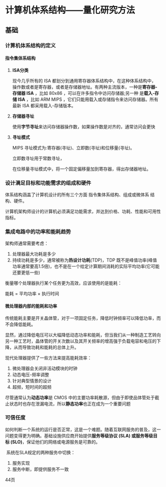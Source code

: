 # 计算机体系结构——量化研究方法

## 基础

### 计算机体系结构的定义

#### 指令集体系结构

1. **ISA分类**

   现今几乎所有的 ISA 都划分到通用寄存器体系结构中，在这种体系结构中， 操作数或者是寄存器，或者是存储器地址。有两种主流版本，一种是**寄存器-存储器 ISA** ，比如 80x86 ，可以在许多指令中访问存储器;另一种 是**载入-存储 ISA** ，比如 ARM MIPS ，它们只能用载入或存储指令来访问存储器。所有最新 ISA 都采用载入-存储版本。

2. **存储器寻址**

   使用**字节寻址**来访问存储器操作数，如果操作数是对齐的，通常访问会更快

3. **寻址模式**

   MIPS 寻址模式为:寄存器(寻址)、立即数(寻址)和位移量(寻址)。

   立即数寻址用于常数寻址，

   在位移量寻址模式中，将一个固定偏移量加到寄存器，得出存储器地址。





### 设计满足目标和功能需求的组成和硬件

体系结构涵盖了计算机设计的所有三个方面 指令集体系结构、组成或微体系 结构、硬件。

计算机架构师设计的计算机必须满足功能需求，并达到价格、功耗、性能和可用性指标。



### 集成电路中的功率和能耗趋势

架构师通常需要考虑：

1. 处理器最大功耗是多少
2. 持续功耗是多少，通常被称为**热设计功耗**(TDP)，TDP 既不是峰值功率(峰值功率通常要高1.5倍)，也不是在一个给定计算期间消耗的实际平均功率(它可能还要更低一些)

衡量哪个处理器执行某个任务更为高效，应该使用的是能耗：

能耗 = 平均功率 $\times$ 执行时间



#### 微处理器内部的能耗和功率

传统能耗主要是开关晶体管，对于一项固定任务，降低时钟频率可以降低功率，而不会降低能耗。

显然，通过降低电压可以大幅降低动态功率和能耗，但当我们从一种制造工艺转向另一种工艺时，晶体管的开关次数以及其开关频率的增高强于负载电容和电压的下降，从而导致功耗和能耗的总体上升。

现代处理器提供了一些方法来提高能耗效率：

1. 微处理器会关闭非活动模块的时钟
2. 动态电压-频率调整
3. 针对典型情景的设计
4. 超频，短时间的超频



尽管通常认为**动态功率**是 CMOS 中的主要功率耗散源，但由于即使品体管处于截止状态时也存在泄漏电流，所以**静态功率**也正在成为一个重要问题



### 可信任度

​	如何判断一个系统的运行是否正常，这是一个难题。随着互联网服务的普及，这一问题变得更为明确。基础设施供应商开始提供**服务等级协议 (SLA) 或服务等级目标 (SLO)**，保证他们的网络或电源服务是可靠的。

​	系统在SLA规定的两种服务中切换：

1. 服务实现
2. 服务中断，即提供服务不一致



44页